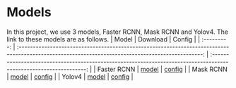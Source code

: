 # Models
In this project, we use 3 models, Faster RCNN, Mask RCNN and Yolov4. The link to these models are as follows.
|    Model    |                                                                     Download                                                                      |                                                       Config                                                       |
| :---------: | :-----------------------------------------------------------------------------------------------------------------------------------------------: | :----------------------------------------------------------------------------------------------------------------: |
| Faster RCNN | [model](http://download.openmmlab.com/mmdetection/v2.0/faster_rcnn/faster_rcnn_r50_fpn_1x_coco/faster_rcnn_r50_fpn_1x_coco_20200130-047c8118.pth) | [config](https://github.com/open-mmlab/mmdetection/blob/master/configs/faster_rcnn/faster_rcnn_r50_fpn_1x_coco.py) |
|  Mask RCNN  |    [model](http://download.openmmlab.com/mmdetection/v2.0/mask_rcnn/mask_rcnn_r50_fpn_1x_coco/mask_rcnn_r50_fpn_1x_coco_20200205-d4b0c5d6.pth)    |   [config](https://github.com/open-mmlab/mmdetection/blob/master/configs/mask_rcnn/mask_rcnn_r50_fpn_1x_coco.py)   |
|   Yolov4    |                                        [model](https://cloud.tsinghua.edu.cn/f/d3674a9f0b6846d6a63d/?dl=1)                                        |                        [config](https://cloud.tsinghua.edu.cn/f/7bfa4bc486d641f5a1a1/?dl=1)                        |